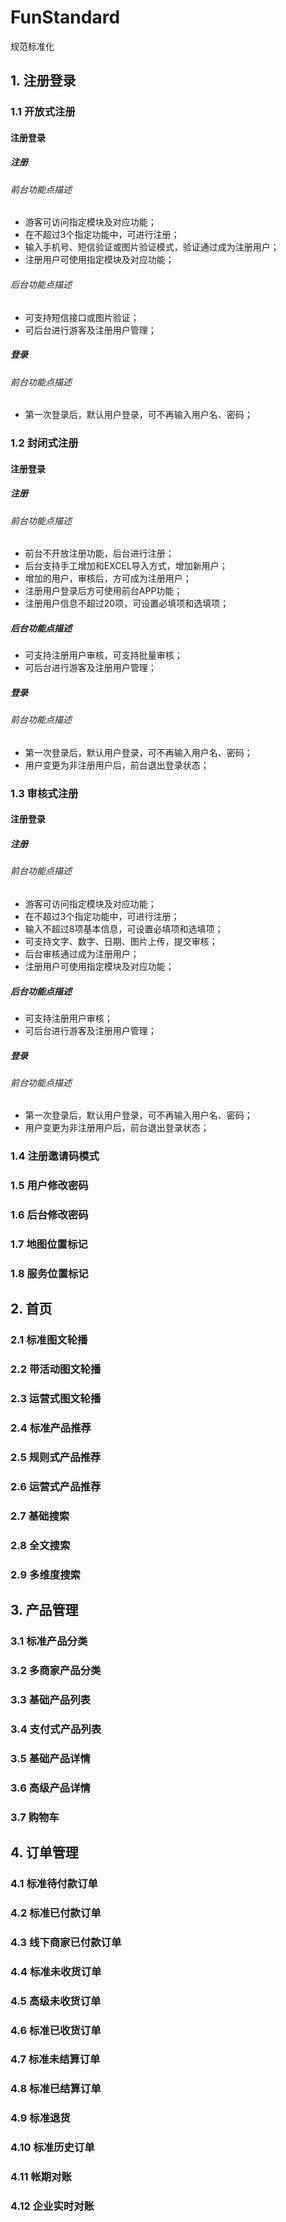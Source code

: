 # FunStandard
规范标准化
## 1. 注册登录
### 1.1 开放式注册
#### 注册登录
##### 注册
###### 前台功能点描述
- 游客可访问指定模块及对应功能；
- 在不超过3个指定功能中，可进行注册；
- 输入手机号、短信验证或图片验证模式，验证通过成为注册用户；
- 注册用户可使用指定模块及对应功能；

###### 后台功能点描述
- 可支持短信接口或图片验证；
- 可后台进行游客及注册用户管理；

##### 登录
###### 前台功能点描述
- 第一次登录后，默认用户登录，可不再输入用户名、密码；
 
### 1.2 封闭式注册
#### 注册登录
##### 注册
###### 前台功能点描述
- 前台不开放注册功能，后台进行注册；
- 后台支持手工增加和EXCEL导入方式，增加新用户；
- 增加的用户，审核后，方可成为注册用户；
- 注册用户登录后方可使用前台APP功能；
- 注册用户信息不超过20项，可设置必填项和选填项；

##### 后台功能点描述
- 可支持注册用户审核，可支持批量审核；
- 可后台进行游客及注册用户管理；
 
##### 登录 
###### 前台功能点描述
- 第一次登录后，默认用户登录，可不再输入用户名、密码；
- 用户变更为非注册用户后，前台退出登录状态；

### 1.3 审核式注册
#### 注册登录
##### 注册
###### 前台功能点描述
- 游客可访问指定模块及对应功能；
- 在不超过3个指定功能中，可进行注册；
- 输入不超过8项基本信息，可设置必填项和选填项；
- 可支持文字、数字、日期、图片上传，提交审核；
- 后台审核通过成为注册用户；
- 注册用户可使用指定模块及对应功能；

##### 后台功能点描述
- 可支持注册用户审核；
- 可后台进行游客及注册用户管理；

##### 登录
###### 前台功能点描述
- 第一次登录后，默认用户登录，可不再输入用户名、密码；
- 用户变更为非注册用户后，前台退出登录状态；

### 1.4 注册邀请码模式
### 1.5 用户修改密码
### 1.6 后台修改密码
### 1.7 地图位置标记
### 1.8 服务位置标记

## 2. 首页
### 2.1 标准图文轮播
### 2.2 带活动图文轮播
### 2.3 运营式图文轮播
### 2.4 标准产品推荐
### 2.5 规则式产品推荐
### 2.6 运营式产品推荐
### 2.7 基础搜索
### 2.8 全文搜索
### 2.9 多维度搜索

## 3. 产品管理
### 3.1 标准产品分类	
### 3.2 多商家产品分类	
### 3.3 基础产品列表	
### 3.4 支付式产品列表	
### 3.5 基础产品详情	
### 3.6 高级产品详情	
### 3.7 购物车

## 4. 订单管理
### 4.1 标准待付款订单
### 4.2 标准已付款订单
### 4.3 线下商家已付款订单
### 4.4 标准未收货订单
### 4.5 高级未收货订单
### 4.6 标准已收货订单
### 4.7 标准未结算订单
### 4.8 标准已结算订单
### 4.9 标准退货
### 4.10 标准历史订单
### 4.11 帐期对账
### 4.12 企业实时对账

